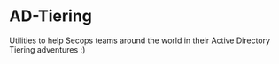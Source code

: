 # AD-Tiering
Utilities to help Secops teams around the world in their Active Directory Tiering adventures :)
